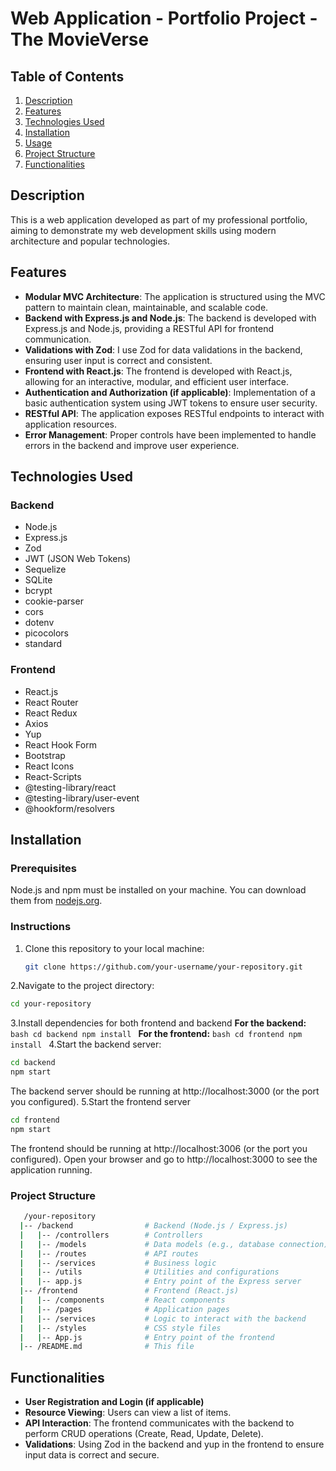 # Web Application - Portfolio Project - The MovieVerse

## Table of Contents
1. [Description](#description)
2. [Features](#features)
3. [Technologies Used](#technologies-used)
4. [Installation](#installation)
5. [Usage](#usage)
6. [Project Structure](#project-structure)
7. [Functionalities](#functionalities)

## Description
This is a web application developed as part of my professional portfolio, aiming to demonstrate my web development skills using modern architecture and popular technologies.

## Features
- **Modular MVC Architecture**: The application is structured using the MVC pattern to maintain clean, maintainable, and scalable code.
- **Backend with Express.js and Node.js**: The backend is developed with Express.js and Node.js, providing a RESTful API for frontend communication.
- **Validations with Zod**: I use Zod for data validations in the backend, ensuring user input is correct and consistent.
- **Frontend with React.js**: The frontend is developed with React.js, allowing for an interactive, modular, and efficient user interface.
- **Authentication and Authorization (if applicable)**: Implementation of a basic authentication system using JWT tokens to ensure user security.
- **RESTful API**: The application exposes RESTful endpoints to interact with application resources.
- **Error Management**: Proper controls have been implemented to handle errors in the backend and improve user experience.

## Technologies Used
### Backend
- Node.js
- Express.js
- Zod
- JWT (JSON Web Tokens)
- Sequelize
- SQLite
- bcrypt
- cookie-parser
- cors
- dotenv
- picocolors
- standard

### Frontend
- React.js
- React Router
- React Redux
- Axios
- Yup
- React Hook Form
- Bootstrap
- React Icons
- React-Scripts
- @testing-library/react
- @testing-library/user-event
- @hookform/resolvers

## Installation
### Prerequisites
Node.js and npm must be installed on your machine. You can download them from [nodejs.org](https://nodejs.org/).

### Instructions
1. Clone this repository to your local machine:
   ```bash
   git clone https://github.com/your-username/your-repository.git
   ```
2.Navigate to the project directory:
   ```bash
   cd your-repository
   ```
3.Install dependencies for both frontend and backend
   **For the backend:**
      ```bash
      cd backend
      npm install
      ```
   **For the frontend:**
      ```bash
      cd frontend
      npm install
      ```
4.Start the backend server:
   ```bash
   cd backend
   npm start
   ```
The backend server should be running at http://localhost:3000 (or the port you configured).
5.Start the frontend server
   ```bash
   cd frontend
   npm start
   ```
The frontend should be running at http://localhost:3006 (or the port you configured).
Open your browser and go to http://localhost:3000 to see the application running.

 ### Project Structure
 ```bash
    /your-repository
   |-- /backend                # Backend (Node.js / Express.js)
   |   |-- /controllers        # Controllers
   |   |-- /models             # Data models (e.g., database connection)
   |   |-- /routes             # API routes
   |   |-- /services           # Business logic
   |   |-- /utils              # Utilities and configurations
   |   |-- app.js              # Entry point of the Express server
   |-- /frontend               # Frontend (React.js)
   |   |-- /components         # React components
   |   |-- /pages              # Application pages
   |   |-- /services           # Logic to interact with the backend
   |   |-- /styles             # CSS style files
   |   |-- App.js              # Entry point of the frontend
   |-- /README.md              # This file
```

## Functionalities
- **User Registration and Login (if applicable)**
- **Resource Viewing**: Users can view a list of items.
- **API Interaction**: The frontend communicates with the backend to perform CRUD operations (Create, Read, Update, Delete).
- **Validations**: Using Zod in the backend and yup in the frontend to ensure input data is correct and secure.

   
